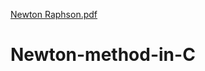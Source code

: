 [Newton Raphson.pdf](https://github.com/ms0208/Newton-method-in-C/files/10508342/Newton.Raphson.pdf)
# Newton-method-in-C
